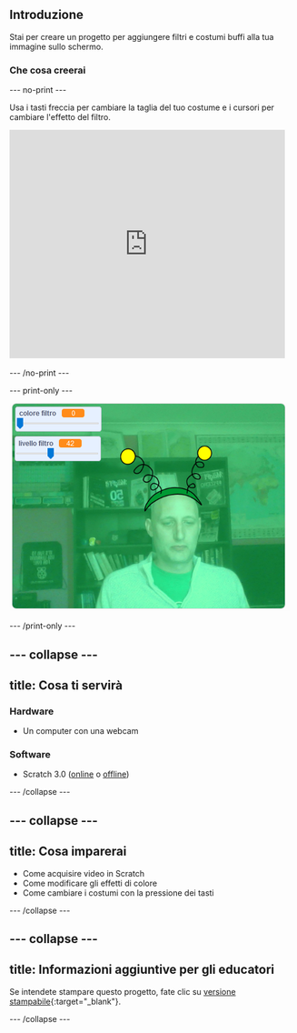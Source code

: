 ## Introduzione

Stai per creare un progetto per aggiungere filtri e costumi buffi alla tua immagine sullo schermo.

### Che cosa creerai

--- no-print ---

Usa i tasti freccia per cambiare la taglia del tuo costume e i cursori per cambiare l'effetto del filtro. 

<iframe src="https://scratch.mit.edu/projects/384222147/embed" allowtransparency="true" width="485" height="402" frameborder="0" scrolling="no" allowfullscreen mark="crwd-mark"></iframe>

--- /no-print ---

--- print-only ---

![Progetto completo](images/final.png)

--- /print-only ---

--- collapse ---
---
title: Cosa ti servirà
---

### Hardware

+ Un computer con una webcam

### Software

+ Scratch 3.0 ([online](http://rpf.io/scratchon) o [offline](http://rpf.io/scratchoff))

--- /collapse ---

--- collapse ---
---
title: Cosa imparerai
---

- Come acquisire video in Scratch
- Come modificare gli effetti di colore
- Come cambiare i costumi con la pressione dei tasti

--- /collapse ---

--- collapse ---
---
title: Informazioni aggiuntive per gli educatori
---

Se intendete stampare questo progetto, fate clic su [versione stampabile](https://projects.raspberrypi.org/it-IT/projects/scratchchat-filters/print){:target="_blank"}.

--- /collapse ---
